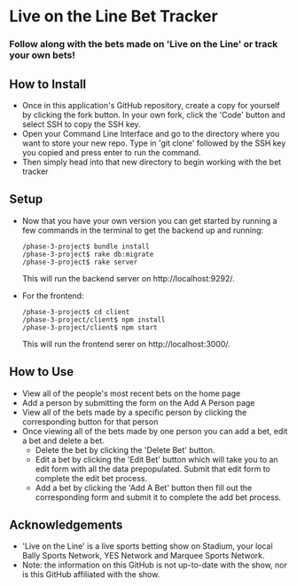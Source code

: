 # Live on the Line Bet Tracker
### Follow along with the bets made on 'Live on the Line' or track your own bets!

## How to Install
- Once in this application's GitHub repository, create a copy for yourself by clicking the fork button. In your own fork, click the 'Code' button and select SSH to copy the SSH key.
- Open your Command Line Interface and go to the directory where you want to store your new repo. Type in 'git clone' followed by the SSH key you copied and press enter to run the command. 
- Then simply head into that new directory to begin working with the bet tracker

## Setup
- Now that you have your own version you can get started by running a few commands in the terminal to get the backend up and running:
  
  ```
  /phase-3-project$ bundle install 
  /phase-3-project$ rake db:migrate
  /phase-3-project$ rake server  
  ```

  This will run the backend server on http://localhost:9292/.

- For the frontend:

  ```
  /phase-3-project$ cd client
  /phase-3-project/client$ npm install
  /phase-3-project/client$ npm start
  ```

  This will run the frontend serer on http://localhost:3000/.

## How to Use
- View all of the people's most recent bets on the home page
- Add a person by submitting the form on the Add A Person page
- View all of the bets made by a specific person by clicking the corresponding button for that person
- Once viewing all of the bets made by one person you can add a bet, edit a bet and delete a bet. 
  - Delete the bet by clicking the 'Delete Bet' button. 
  - Edit a bet by clicking the 'Edit Bet' button which will take you to an edit form with all the data prepopulated. Submit that edit form to complete the edit bet process. 
  - Add a bet by clicking the 'Add A Bet' button then fill out the corresponding form and submit it to complete the add bet process.

## Acknowledgements
- 'Live on the Line' is a live sports betting show on Stadium, your local Bally Sports Network, YES Network and Marquee Sports Network. 
- Note: the information on this GitHub is not up-to-date with the show, nor is this GitHub affiliated with the show. 